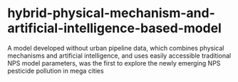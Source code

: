 # hybrid-physical-mechanism-and-artificial-intelligence-based-model
A model developed without urban pipeline data, which combines physical mechanisms and artificial intelligence, and uses easily accessible traditional NPS model parameters, was the first to explore the newly emerging NPS pesticide pollution in mega cities
